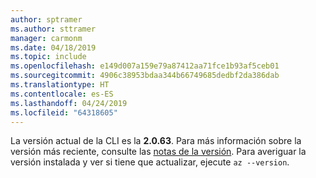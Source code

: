```yaml
---
author: sptramer
ms.author: sttramer
manager: carmonm
ms.date: 04/18/2019
ms.topic: include
ms.openlocfilehash: e149d007a159e79a87412aa71fce1b93af5ceb01
ms.sourcegitcommit: 4906c38953bdaa344b66749685dedbf2da386dab
ms.translationtype: HT
ms.contentlocale: es-ES
ms.lasthandoff: 04/24/2019
ms.locfileid: "64318605"
---
```

La versión actual de la CLI es la __2.0.63__. Para más información sobre la versión más reciente, consulte las [notas de la versión](../release-notes-azure-cli.md). Para averiguar la versión instalada y ver si tiene que actualizar, ejecute `az --version`.
